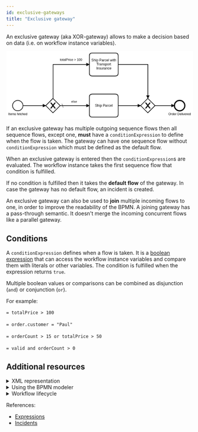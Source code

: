 ```yaml
---
id: exclusive-gateways
title: "Exclusive gateway"
---
```


An exclusive gateway (aka XOR-gateway) allows to make a decision based on data (i.e. on workflow instance variables).

![workflow](assets/exclusive-gateway.png)

If an exclusive gateway has multiple outgoing sequence flows then all sequence flows, except one, **must** have a `conditionExpression` to define when the flow is taken. The gateway can have one sequence flow without `conditionExpression` which must be defined as the default flow.

When an exclusive gateway is entered then the `conditionExpression`s are evaluated. The workflow instance takes the first sequence flow that condition is fulfilled.

If no condition is fulfilled then it takes the **default flow** of the gateway. In case the gateway has no default flow, an incident is created.

An exclusive gateway can also be used to **join** multiple incoming flows to one, in order to improve the readability of the BPMN. A joining gateway has a pass-through semantic. It doesn't merge the incoming concurrent flows like a parallel gateway.

## Conditions

A `conditionExpression` defines when a flow is taken. It is a [boolean expression](/product-manuals/concepts/expressions.md#boolean-expressions) that can access the workflow instance variables and compare them with literals or other variables. The condition is fulfilled when the expression returns `true`.

Multiple boolean values or comparisons can be combined as disjunction (`and`) or conjunction (`or`).

For example:

```feel
= totalPrice > 100

= order.customer = "Paul"

= orderCount > 15 or totalPrice > 50

= valid and orderCount > 0
```

## Additional resources

<details>
  <summary>XML representation</summary>
  <p>An exclusive gateway with two outgoing sequence flows:

```xml
<bpmn:exclusiveGateway id="exclusiveGateway" default="else" />

<bpmn:sequenceFlow id="priceGreaterThan100" name="totalPrice &#62; 100"
  sourceRef="exclusiveGateway" targetRef="shipParcelWithInsurance">
  <bpmn:conditionExpression xsi:type="bpmn:tFormalExpression">
    = totalPrice &gt; 100
  </bpmn:conditionExpression>
</bpmn:sequenceFlow>

<bpmn:sequenceFlow id="else" name="else"
  sourceRef="exclusiveGateway" targetRef="shipParcel" />
```

  </p>
</details>

<details>
  <summary>Using the BPMN modeler</summary>
  <p>Adding an exclusive gateway with two outgoing sequence flows:

![exclusive-gateway](assets/exclusive-gateway.gif)

  </p>
</details>

<details>
  <summary>Workflow lifecycle</summary>
  <p>Workflow instance records of an exclusive gateway:

<table>
    <tr>
        <th>Intent</th>
        <th>Element Id</th>
        <th>Element Type</th>
    </tr>
    <tr>
        <td>ELEMENT_ACTIVATING</td>
        <td>shipping-gateway</td>
        <td>EXCLUSIVE_GATEWAY</td>
    </tr>
    <tr>
        <td>ELEMENT_ACTIVATED</td>
        <td>shipping-gateway</td>
        <td>EXCLUSIVE_GATEWAY</td>
    </tr>
    <tr>
        <td>ELEMENT_COMPLETING</td>
        <td>shipping-gateway</td>
        <td>EXCLUSIVE_GATEWAY</td>
    </tr>
    <tr>
        <td>ELEMENT_COMPLETED</td>
        <td>shipping-gateway</td>
        <td>EXCLUSIVE_GATEWAY</td>
    </tr>
    <tr>
        <td>SEQUENCE_FLOW_TAKEN</td>
        <td>priceGreaterThan100</td>
        <td>SEQUENCE_FLOW</td>
    </tr>
</table>

  </p>
</details>

References:

- [Expressions](/product-manuals/concepts/expressions.md)
- [Incidents](/product-manuals/concepts/incidents.md)
